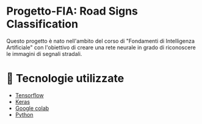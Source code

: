 # Progetto-FIA: Road Signs Classification 
Questo progetto è nato nell'ambito del corso
di "Fondamenti di Intelligenza Artificiale"
con l'obiettivo di creare una rete neurale in grado di
riconoscere le immagini di segnali stradali.

# 🔧 Tecnologie utilizzate
<ul>
<li><a href="#"> Tensorflow </a></li>
<li><a href="#"> Keras </a></li>
<li><a href="#"> Google colab </a></li>
<li><a href="#"> Python </a></li>
</ul>

